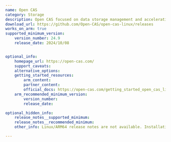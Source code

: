 ```yaml
---
name: Open CAS
category: Storage
description: Open CAS focused on data storage management and acceleration by utilizing high-performance devices to improve the performance of backend block devices.
download_url: https://github.com/Open-CAS/open-cas-linux/releases
works_on_arm: true
supported_minimum_version:
    version_number: 24.9
    release_date: 2024/10/08


optional_info:
    homepage_url: https://open-cas.com/
    support_caveats:
    alternative_options:
    getting_started_resources:
        arm_content:
        partner_content:
        official_docs: https://open-cas.com/getting_started_open_cas_linux.html
    arm_recommended_minimum_version:
        version_number:
        release_date:

optional_hidden_info:
    release_notes__supported_minimum:
    release_notes__recommended_minimum: 
    other_info: Linux/ARM64 release notes are not available. Installation and Testing were done using released tar files.

---
```


